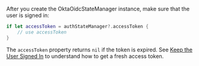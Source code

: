 After you create the OktaOidcStateManager instance, make sure that the user is signed in:

```swift
if let accessToken = authStateManager?.accessToken {
    // use accessToken
}
```

The `accessToken` property returns `nil` if the token is expired. See [Keep the User Signed In](#keep-the-user-signed-in) to understand how to get a fresh access token.
